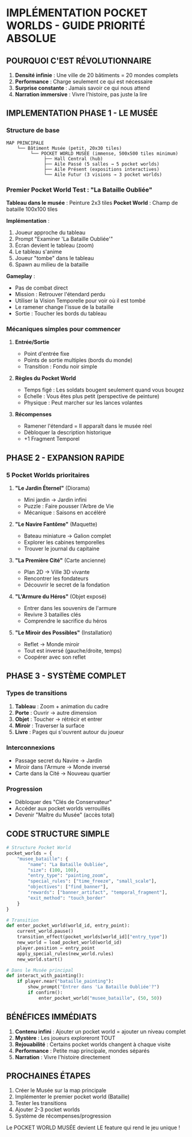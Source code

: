 # IMPLÉMENTATION POCKET WORLDS - GUIDE PRIORITÉ ABSOLUE

## POURQUOI C'EST RÉVOLUTIONNAIRE

1. **Densité infinie** : Une ville de 20 bâtiments = 20 mondes complets
2. **Performance** : Charge seulement ce qui est nécessaire
3. **Surprise constante** : Jamais savoir ce qui nous attend
4. **Narration immersive** : Vivre l'histoire, pas juste la lire

## IMPLEMENTATION PHASE 1 - LE MUSÉE

### Structure de base
```
MAP PRINCIPALE
    └── Bâtiment Musée (petit, 20x30 tiles)
         └── POCKET WORLD MUSÉE (immense, 500x500 tiles minimum)
              ├── Hall Central (hub)
              ├── Aile Passé (5 salles → 5 pocket worlds)
              ├── Aile Présent (expositions interactives)
              └── Aile Futur (3 visions → 3 pocket worlds)
```

### Premier Pocket World Test : "La Bataille Oubliée"
**Tableau dans le musée** : Peinture 2x3 tiles
**Pocket World** : Champ de bataille 100x100 tiles

**Implémentation** :
1. Joueur approche du tableau
2. Prompt "Examiner 'La Bataille Oubliée'"
3. Écran devient le tableau (zoom)
4. Le tableau s'anime
5. Joueur "tombe" dans le tableau
6. Spawn au milieu de la bataille

**Gameplay** :
- Pas de combat direct
- Mission : Retrouver l'étendard perdu
- Utiliser la Vision Temporelle pour voir où il est tombé
- Le ramener change l'issue de la bataille
- Sortie : Toucher les bords du tableau

### Mécaniques simples pour commencer
1. **Entrée/Sortie**
   - Point d'entrée fixe
   - Points de sortie multiples (bords du monde)
   - Transition : Fondu noir simple

2. **Règles du Pocket World**
   - Temps figé : Les soldats bougent seulement quand vous bougez
   - Échelle : Vous êtes plus petit (perspective de peinture)
   - Physique : Peut marcher sur les lances volantes

3. **Récompenses**
   - Ramener l'étendard = Il apparaît dans le musée réel
   - Débloquer la description historique
   - +1 Fragment Temporel

## PHASE 2 - EXPANSION RAPIDE

### 5 Pocket Worlds prioritaires

1. **"Le Jardin Éternel"** (Diorama)
   - Mini jardin → Jardin infini
   - Puzzle : Faire pousser l'Arbre de Vie
   - Mécanique : Saisons en accéléré

2. **"Le Navire Fantôme"** (Maquette)
   - Bateau miniature → Galion complet
   - Explorer les cabines temporelles
   - Trouver le journal du capitaine

3. **"La Première Cité"** (Carte ancienne)
   - Plan 2D → Ville 3D vivante
   - Rencontrer les fondateurs
   - Découvrir le secret de la fondation

4. **"L'Armure du Héros"** (Objet exposé)
   - Entrer dans les souvenirs de l'armure
   - Revivre 3 batailles clés
   - Comprendre le sacrifice du héros

5. **"Le Miroir des Possibles"** (Installation)
   - Reflet → Monde miroir
   - Tout est inversé (gauche/droite, temps)
   - Coopérer avec son reflet

## PHASE 3 - SYSTÈME COMPLET

### Types de transitions
1. **Tableau** : Zoom + animation du cadre
2. **Porte** : Ouvrir → autre dimension
3. **Objet** : Toucher → rétrécir et entrer
4. **Miroir** : Traverser la surface
5. **Livre** : Pages qui s'ouvrent autour du joueur

### Interconnexions
- Passage secret du Navire → Jardin
- Miroir dans l'Armure → Monde inversé
- Carte dans la Cité → Nouveau quartier

### Progression
- Débloquer des "Clés de Conservateur"
- Accéder aux pocket worlds verrouillés
- Devenir "Maître du Musée" (accès total)

## CODE STRUCTURE SIMPLE

```python
# Structure Pocket World
pocket_worlds = {
    "musee_bataille": {
        "name": "La Bataille Oubliée",
        "size": (100, 100),
        "entry_type": "painting_zoom",
        "special_rules": ["time_freeze", "small_scale"],
        "objectives": ["find_banner"],
        "rewards": ["banner_artifact", "temporal_fragment"],
        "exit_method": "touch_border"
    }
}

# Transition
def enter_pocket_world(world_id, entry_point):
    current_world.pause()
    transition_effect(pocket_worlds[world_id]["entry_type"])
    new_world = load_pocket_world(world_id)
    player.position = entry_point
    apply_special_rules(new_world.rules)
    new_world.start()

# Dans le Musée principal
def interact_with_painting():
    if player.near("bataille_painting"):
        show_prompt("Entrer dans 'La Bataille Oubliée'?")
        if confirm():
            enter_pocket_world("musee_bataille", (50, 50))
```

## BÉNÉFICES IMMÉDIATS

1. **Contenu infini** : Ajouter un pocket world = ajouter un niveau complet
2. **Mystère** : Les joueurs exploreront TOUT
3. **Rejouabilité** : Certains pocket worlds changent à chaque visite
4. **Performance** : Petite map principale, mondes séparés
5. **Narration** : Vivre l'histoire directement

## PROCHAINES ÉTAPES

1. Créer le Musée sur la map principale
2. Implémenter le premier pocket world (Bataille)
3. Tester les transitions
4. Ajouter 2-3 pocket worlds
5. Système de récompenses/progression

Le POCKET WORLD MUSÉE devient LE feature qui rend le jeu unique !